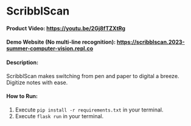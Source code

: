 # ScribblScan
#### Product Video: https://youtu.be/2Gj8fTZXtRg
#### Demo Website (No multi-line recognition): https://scribblscan.2023-summer-computer-vision.repl.co
#### Description:
ScribblScan makes switching from pen and paper to digital a breeze. Digitize notes with ease.
#### How to Run:
1. Execute `pip install -r requirements.txt` in your terminal.
2. Execute `flask run` in your terminal.
